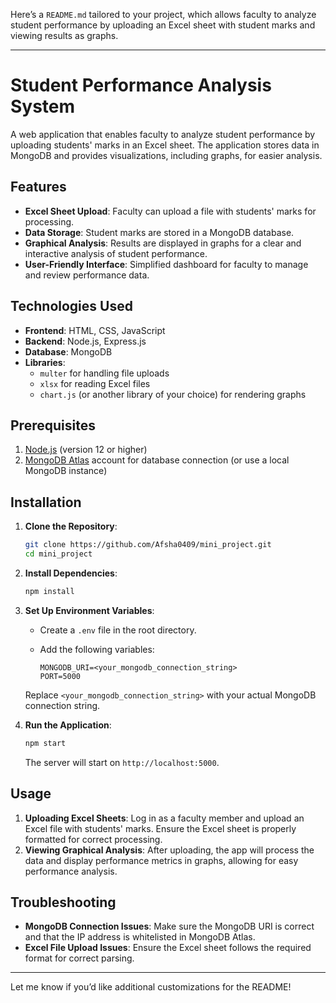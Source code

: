 Here’s a `README.md` tailored to your project, which allows faculty to analyze student performance by uploading an Excel sheet with student marks and viewing results as graphs.

---

# Student Performance Analysis System

A web application that enables faculty to analyze student performance by uploading students' marks in an Excel sheet. The application stores data in MongoDB and provides visualizations, including graphs, for easier analysis.

## Features
- **Excel Sheet Upload**: Faculty can upload a file with students' marks for processing.
- **Data Storage**: Student marks are stored in a MongoDB database.
- **Graphical Analysis**: Results are displayed in graphs for a clear and interactive analysis of student performance.
- **User-Friendly Interface**: Simplified dashboard for faculty to manage and review performance data.

## Technologies Used
- **Frontend**: HTML, CSS, JavaScript
- **Backend**: Node.js, Express.js
- **Database**: MongoDB
- **Libraries**: 
  - `multer` for handling file uploads
  - `xlsx` for reading Excel files
  - `chart.js` (or another library of your choice) for rendering graphs

## Prerequisites
1. [Node.js](https://nodejs.org/) (version 12 or higher)
2. [MongoDB Atlas](https://www.mongodb.com/cloud/atlas) account for database connection (or use a local MongoDB instance)

## Installation

1. **Clone the Repository**:
   ```bash
   git clone https://github.com/Afsha0409/mini_project.git
   cd mini_project
   ```

2. **Install Dependencies**:
   ```bash
   npm install
   ```

3. **Set Up Environment Variables**:
   - Create a `.env` file in the root directory.
   - Add the following variables:

     ```plaintext
     MONGODB_URI=<your_mongodb_connection_string>
     PORT=5000
     ```

   Replace `<your_mongodb_connection_string>` with your actual MongoDB connection string.

4. **Run the Application**:
   ```bash
   npm start
   ```

   The server will start on `http://localhost:5000`.

## Usage
1. **Uploading Excel Sheets**: Log in as a faculty member and upload an Excel file with students' marks. Ensure the Excel sheet is properly formatted for correct processing.
2. **Viewing Graphical Analysis**: After uploading, the app will process the data and display performance metrics in graphs, allowing for easy performance analysis.

## Troubleshooting
- **MongoDB Connection Issues**: Make sure the MongoDB URI is correct and that the IP address is whitelisted in MongoDB Atlas.
- **Excel File Upload Issues**: Ensure the Excel sheet follows the required format for correct parsing.

---

Let me know if you’d like additional customizations for the README!

